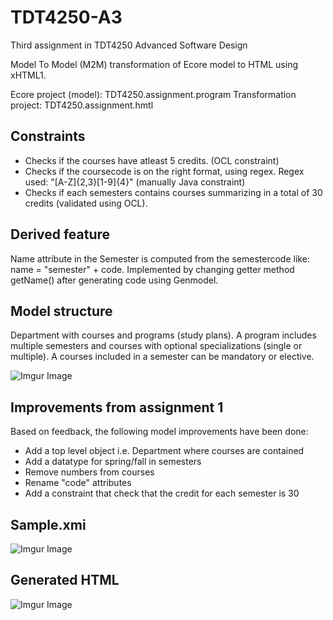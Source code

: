 # TDT4250-A3
Third assignment in TDT4250 Advanced Software Design

Model To Model (M2M) transformation of Ecore model to HTML using xHTML1.

Ecore project (model): TDT4250.assignment.program
Transformation project: TDT4250.assignment.hmtl

Constraints
------
* Checks if the courses have atleast 5 credits. (OCL constraint)
* Checks if the coursecode is on the right format, using regex. Regex used: "[A-Z]{2,3}[1-9]{4}" (manually Java constraint)
* Checks if each semesters contains courses summarizing in a total of 30 credits (validated using OCL).

Derived feature
------
Name attribute in the Semester is computed from the semestercode like: name = "semester" + code.
Implemented by changing getter method getName() after generating code using Genmodel.

Model structure
------
Department with courses and programs (study plans). A program includes multiple semesters and courses with optional specializations (single or multiple). A courses included in a semester can be mandatory or elective.

![Imgur Image](https://imgur.com/9H9FvDd)

Improvements from assignment 1
------
Based on feedback, the following model improvements have been done:

* Add a top level object i.e. Department where courses are contained
* Add a datatype for spring/fall in semesters
* Remove numbers from courses
* Rename "code" attributes
* Add a constraint that check that the credit for each semester is 30

Sample.xmi
------
![Imgur Image](https://imgur.com/PpvA2Re)

Generated HTML
------
![Imgur Image](https://imgur.com/r0ukTNU)
